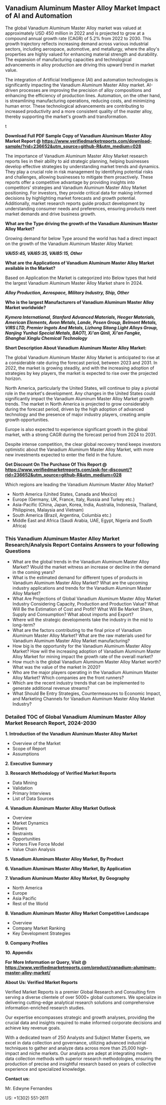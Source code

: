<h2>Vanadium Aluminum Master Alloy Market Impact of AI and Automation</h2><p>The global Vanadium Aluminum Master Alloy market was valued at approximately USD 450 million in 2022 and is projected to grow at a compound annual growth rate (CAGR) of 5.2% from 2022 to 2030. This growth trajectory reflects increasing demand across various industrial sectors, including aerospace, automotive, and metallurgy, where the alloy's properties are highly valued for enhancing material strength and durability. The expansion of manufacturing capacities and technological advancements in alloy production are driving this upward trend in market value.</p><p>The integration of Artificial Intelligence (AI) and automation technologies is significantly impacting the Vanadium Aluminum Master Alloy market. AI-driven processes are improving the precision of alloy compositions and enhancing the efficiency of production lines. Automation, on the other hand, is streamlining manufacturing operations, reducing costs, and minimizing human error. These technological advancements are contributing to increased productivity and a more consistent quality of the master alloy, thereby supporting the market's growth and transformation.</p>t</p><p id="" class=""><strong>Download Full PDF Sample Copy of Vanadium Aluminum Master Alloy Market Report @ <a href="https://www.verifiedmarketreports.com/download-sample/?rid=236652&utm_source=github-R&utm_medium=028" target="_blank">https://www.verifiedmarketreports.com/download-sample/?rid=236652&utm_source=github-R&utm_medium=028</a></strong></p><p>The importance of&nbsp;Vanadium Aluminum Master Alloy Market research reports lies in their ability to aid strategic planning, helping businesses develop effective strategies by understanding market trends and dynamics. They play a crucial role in risk management by identifying potential risks and challenges, allowing businesses to mitigate them proactively. These reports offer a competitive advantage by providing insights into competitors' strategies and Vanadium Aluminum Master Alloy Market positioning. For investors, they provide critical data for making informed decisions by highlighting market forecasts and growth potential. Additionally, market research reports guide product development by understanding consumer needs and preferences, ensuring products meet market demands and drive business growth.</p><p><strong>What are the&nbsp;Type driving the growth of the Vanadium Aluminum Master Alloy Market?</strong></p><p id="" class="">Growing demand for below Type around the world has had a direct impact on the growth of the Vanadium Aluminum Master Alloy Market:</p><em><strong>VAl55:45, VAl65:35, VAl85:15, Other</strong></em></p><strong>What are the&nbsp;Applications&nbsp;of Vanadium Aluminum Master Alloy Market available in the Market?</strong></p><p id="" class="">Based on Application the Market is categorized into Below types that held the largest Vanadium Aluminum Master Alloy Market share In 2024.</p><em><strong>Alloy Production, Aerospace, Military Industry, Ship, Other</strong></em></p><strong>Who is the largest Manufacturers of Vanadium Aluminum Master Alloy Market worldwide?</strong></p><p><em><strong>Kymera International, Stanford Advanced Materials, Heeger Materials, American Elements, Avon Metals, Lande, Posen Group, Belmont Metals, VIRS LTD, Premier Ingots And Metals, Lizhong Sitong Light Alloys Group, Nanjing Yunhai Special Metals, BAOTI, Xi'an Qinli, Xi'an Fangke, Shanghai Xinglu Chemical Technology</strong></em></p><p id="" class=""><strong>Short Description About Vanadium Aluminum Master Alloy Market:</strong></p><p>The global Vanadium Aluminum Master Alloy Market is anticipated to rise at a considerable rate during the forecast period, between 2023 and 2031. In 2022, the market is growing steadily, and with the increasing adoption of strategies by key players, the market is expected to rise over the projected horizon.</p><p>North America, particularly the United States, will continue to play a pivotal role in the market's development. Any changes in the United States could significantly impact the Vanadium Aluminum Master Alloy Market growth trends. The market in North America is projected to grow considerably during the forecast period, driven by the high adoption of advanced technology and the presence of major industry players, creating ample growth opportunities.</p><p>Europe is also expected to experience significant growth in the global market, with a strong CAGR during the forecast period from 2024 to 2031.</p><p>Despite intense competition, the clear global recovery trend keeps investors optimistic about the Vanadium Aluminum Master Alloy Market, with more new investments expected to enter the field in the future.</p><p id="" class=""><strong>Get Discount On The Purchase Of This Report @ <a href="https://www.verifiedmarketreports.com/ask-for-discount/?rid=236652&utm_source=github-R&utm_medium=028" target="_blank">https://www.verifiedmarketreports.com/ask-for-discount/?rid=236652&utm_source=github-R&utm_medium=028</a></strong></p>Which regions are leading the Vanadium Aluminum Master Alloy Market?</p><ul><li>North America (United States, Canada and Mexico)</li><li>Europe (Germany, UK, France, Italy, Russia and Turkey etc.)</li><li>Asia-Pacific (China, Japan, Korea, India, Australia, Indonesia, Thailand, Philippines, Malaysia and Vietnam)</li><li>South America (Brazil, Argentina, Columbia etc.)</li><li>Middle East and Africa (Saudi Arabia, UAE, Egypt, Nigeria and South Africa)</li></ul><h3 id="" class="">This Vanadium Aluminum Master Alloy Market Research/Analysis Report Contains Answers to your following Questions</h3><ul><li>What are the global trends in the Vanadium Aluminum Master Alloy Market? Would the market witness an increase or decline in the demand in the coming years?</li><li>What is the estimated demand for different types of products in Vanadium Aluminum Master Alloy Market? What are the upcoming industry applications and trends for the Vanadium Aluminum Master Alloy Market?</li><li>What Are Projections of Global Vanadium Aluminum Master Alloy Market Industry Considering Capacity, Production and Production Value? What Will Be the Estimation of Cost and Profit? What Will Be Market Share, Supply and Consumption? What about imports and Export?</li><li>Where will the strategic developments take the industry in the mid to long-term?</li><li>What are the factors contributing to the final price of Vanadium Aluminum Master Alloy Market? What are the raw materials used for Vanadium Aluminum Master Alloy Market manufacturing?</li><li>How big is the opportunity for the Vanadium Aluminum Master Alloy Market? How will the increasing adoption of Vanadium Aluminum Master Alloy Market for mining impact the growth rate of the overall market?</li><li>How much is the global Vanadium Aluminum Master Alloy Market worth? What was the value of the market In 2020?</li><li>Who are the major players operating in the Vanadium Aluminum Master Alloy Market? Which companies are the front runners?</li><li>Which are the recent industry trends that can be implemented to generate additional revenue streams?</li><li>What Should Be Entry Strategies, Countermeasures to Economic Impact, and Marketing Channels for Vanadium Aluminum Master Alloy Market Industry?</li></ul><h3 id="" class="">Detailed TOC of Global Vanadium Aluminum Master Alloy Market Research Report, 2024-2030</h3><p id="" class=""><strong>1. Introduction of the Vanadium Aluminum Master Alloy Market</strong></p><ul><li>Overview of the Market</li><li>Scope of Report</li><li>Assumptions</li></ul><p id="" class=""><strong>2. Executive Summary</strong></p><p id="" class=""><strong>3. Research Methodology of Verified Market Reports</strong></p><ul><li>Data Mining</li><li>Validation</li><li>Primary Interviews</li><li>List of Data Sources</li></ul><p id="" class=""><strong>4. Vanadium Aluminum Master Alloy Market Outlook</strong></p><ul><li>Overview</li><li>Market Dynamics</li><li>Drivers</li><li>Restraints</li><li>Opportunities</li><li>Porters Five Force Model</li><li>Value Chain Analysis</li></ul><p id="" class=""><strong>5. Vanadium Aluminum Master Alloy Market, By Product</strong></p><p id="" class=""><strong>6. Vanadium Aluminum Master Alloy Market, By Application</strong></p><p id="" class=""><strong>7. Vanadium Aluminum Master Alloy Market, By Geography</strong></p><ul><li>North America</li><li>Europe</li><li>Asia Pacific</li><li>Rest of the World</li></ul><p id="" class=""><strong>8. Vanadium Aluminum Master Alloy Market Competitive Landscape</strong></p><ul><li>Overview</li><li>Company Market Ranking</li><li>Key Development Strategies</li></ul><p id="" class=""><strong>9. Company Profiles</strong></p><p id="" class=""><strong>10. Appendix</strong></p><p id="" class=""><strong>For More Information or Query, Visit @ <a href="https://www.verifiedmarketreports.com/product/vanadium-aluminum-master-alloy-market/" target="_blank">https://www.verifiedmarketreports.com/product/vanadium-aluminum-master-alloy-market/</a></strong></p><p id="" class=""><strong>About Us: Verified Market Reports</strong></p><p id="" class="">Verified Market Reports is a premier Global Research and Consulting firm serving a diverse clientele of over 5000+ global customers. We specialize in delivering cutting-edge analytical research solutions and comprehensive information-enriched research studies.</p><p id="" class="">Our expertise encompasses strategic and growth analyses, providing the crucial data and insights required to make informed corporate decisions and achieve key revenue goals.</p><p id="" class="">With a dedicated team of 250 Analysts and Subject Matter Experts, we excel in data collection and governance, utilizing advanced industrial techniques to gather and analyze data across more than 25,000 high-impact and niche markets. Our analysts are adept at integrating modern data collection methods with superior research methodologies, ensuring the production of precise and insightful research based on years of collective experience and specialized knowledge.</p><p id="" class=""><strong>Contact us:</strong></p><p id="" class="">Mr. Edwyne Fernandes</p><p id="" class="">US: +1(302) 551-2611</p>